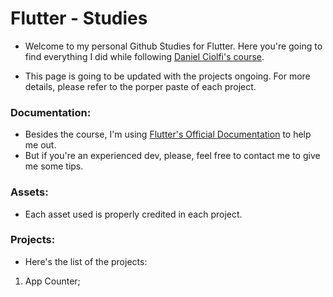 # Flutter - Studies 

* Welcome to my personal Github Studies for Flutter. Here you're going to find everything I did while following [Daniel Ciolfi's course](https://www.udemy.com/course/curso-completo-flutter-app-android-ios/).
  
* This page is going to be updated with the projects ongoing. For more details, please refer to the porper paste of each project.

### Documentation:
* Besides the course, I'm using [Flutter's Official Documentation](https://docs.flutter.dev/reference/tutorials) to help me out.
* But if you're an experienced dev, please, feel free to contact me to give me some tips.

### Assets:
* Each asset used is properly credited in each project.
  
### Projects:  
* Here's the list of the projects:
  
1. App Counter;